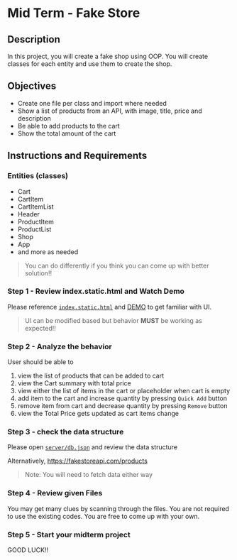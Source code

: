 # Mid Term - Fake Store

## Description

In this project, you will create a fake shop using OOP. You will create classes for each entity and use them to create the shop.

## Objectives

- Create one file per class and import where needed
- Show a list of products from an API, with image, title, price and description
- Be able to add products to the cart
- Show the total amount of the cart

## Instructions and Requirements

### Entities (classes)

- Cart
- CartItem
- CartItemList
- Header
- ProductItem
- ProductList
- Shop
- App
- and more as needed

> You can do differently if you think you can come up with better solution!!

### Step 1 - Review index.static.html and Watch Demo

Please reference [`index.static.html`](./index.static.html) and [DEMO](https://www.loom.com/share/26304f8a106b460e82dbe7707201b776?sid=13d15206-ca50-4342-bd39-c2d86978c408) to get familiar with UI.

> UI can be modified based but behavior **MUST** be working as expected!!

### Step 2 - Analyze the behavior

User should be able to

1. view the list of products that can be added to cart
2. view the Cart summary with total price
3. view either the list of items in the cart or placeholder when cart is empty
4. add item to the cart and increase quantity by pressing `Quick Add` button
5. remove item from cart and decrease quantity by pressing `Remove` button
6. view the Total Price gets updated as cart items change

### Step 3 - check the data structure

Please open [`server/db.json`](./server/db.json) and review the data structure

Alternatively, https://fakestoreapi.com/products

> Note: You will need to fetch data either way

### Step 4 - Review given Files

You may get many clues by scanning through the files. You are not required to use the existing codes. You are free to come up with your own.

### Step 5 - Start your midterm project

GOOD LUCK!!
